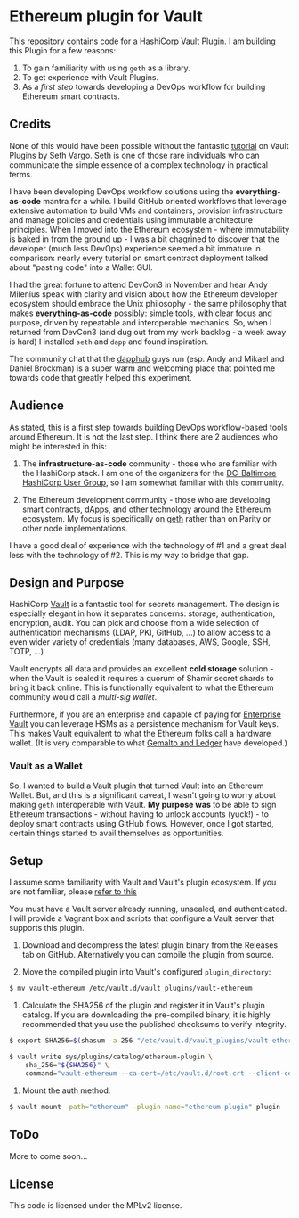 # Ethereum plugin for Vault

This repository contains code for a HashiCorp Vault Plugin. I am building this Plugin for a few reasons:

1. To gain familiarity with using `geth` as a library.
2. To get experience with Vault Plugins.
3. As a *first step* towards developing a DevOps workflow for building Ethereum smart contracts.

## Credits

None of this would have been possible without the fantastic [tutorial](https://www.hashicorp.com/blog/building-a-vault-secure-plugin) on Vault Plugins by Seth Vargo. Seth is one of those rare individuals who can communicate the simple essence of a complex technology in practical terms.

I have been developing DevOps workflow solutions using the **everything-as-code** mantra for a while. I build GitHub oriented workflows that leverage extensive automation to build VMs and containers, provision infrastructure and manage policies and credentials using immutable architecture principles. When I moved into the Ethereum ecosystem - where immutability is baked in from the ground up - I was a bit chagrined to discover that the developer (much less DevOps) experience seemed a bit immature in comparison: nearly every tutorial on smart contract deployment talked about "pasting code" into a Wallet GUI.

I had the great fortune to attend DevCon3 in November and hear Andy Milenius speak with clarity and vision about how the Ethereum developer ecosystem should embrace the Unix philosophy - the same philosophy that makes **everything-as-code** possibly: simple tools, with clear focus and purpose, driven by repeatable and interoperable mechanics. So, when I returned from DevCon3 (and dug out from my work backlog - a week away is hard) I installed `seth` and `dapp` and found inspiration.

The community chat that the [dapphub](https://dapphub.com/) guys run (esp. Andy and Mikael and Daniel Brockman) is a super warm and welcoming place that pointed me towards code that greatly helped this experiment.

## Audience

As stated, this is a first step towards building DevOps workflow-based tools around Ethereum. It is not the last step. I think there are 2 audiences who might be interested in this:

1. The **infrastructure-as-code** community - those who are familiar with the HashiCorp stack. I am one of the organizers for the [DC-Baltimore HashiCorp User Group](https://www.meetup.com/DC-Baltimore-HashiCorp-User-Group), so I am somewhat familiar with this community.

2. The Ethereum development community - those who are developing smart contracts, dApps, and other technology around the Ethereum ecosystem. My focus is specifically on [geth](https://github.com/ethereum/go-ethereum) rather than on Parity or other node implementations.

I have a good deal of experience with the technology of #1 and a great deal less with the technology of #2. This is my way to bridge that gap.

## Design and Purpose

HashiCorp [Vault](https://www.vaultproject.io/) is a fantastic tool for secrets management. The design is especially elegant in how it separates concerns: storage, authentication, encryption, audit. You can pick and choose from a wide selection of authentication mechanisms (LDAP, PKI, GitHub, ...) to allow access to a even wider variety of credentials (many databases, AWS, Google, SSH, TOTP, ...)

Vault encrypts all data and provides an excellent **cold storage** solution - when the Vault is sealed it requires a quorum of Shamir secret shards to bring it back online. This is functionally equivalent to what the Ethereum community would call a *multi-sig wallet*.

Furthermore, if you are an enterprise and capable of paying for [Enterprise Vault](https://www.hashicorp.com/products/vault) you can leverage HSMs as a persistence mechanism for Vault keys. This makes Vault equivalent to what the Ethereum folks call a hardware wallet. (It is very comparable to what [Gemalto and Ledger](https://www.gemalto.com/press/Pages/Gemalto-and-Ledger-Join-Forces-to-Provide--Security-Infrastructure-for-Cryptocurrency-Based-Activities-.aspx) have developed.)

### Vault as a Wallet

So, I wanted to build a Vault plugin that turned Vault into an Ethereum Wallet. But, and this is a significant caveat, I wasn't going to worry about making `geth` interoperable with Vault. **My purpose was** to be able to sign Ethereum transactions - without having to unlock accounts (yuck!) - to deploy smart contracts using GitHub flows. However, once I got started, certain things started to avail themselves as opportunities.

## Setup

I assume some familiarity with Vault and Vault's plugin
ecosystem. If you are not familiar, please [refer to this](https://www.vaultproject.io/guides/plugin-backends.html)

You must have a Vault server already running, unsealed, and
authenticated. I will provide a Vagrant box and scripts that configure a Vault server that supports this plugin.

1. Download and decompress the latest plugin binary from the Releases tab on
GitHub. Alternatively you can compile the plugin from source.

1. Move the compiled plugin into Vault's configured `plugin_directory`:

  ```sh
  $ mv vault-ethereum /etc/vault.d/vault_plugins/vault-ethereum
  ```

1. Calculate the SHA256 of the plugin and register it in Vault's plugin catalog.
If you are downloading the pre-compiled binary, it is highly recommended that
you use the published checksums to verify integrity.

  ```sh
  $ export SHA256=$(shasum -a 256 "/etc/vault.d/vault_plugins/vault-ethereum" | cut -d' ' -f1)

  $ vault write sys/plugins/catalog/ethereum-plugin \
      sha_256="${SHA256}" \
      command="vault-ethereum --ca-cert=/etc/vault.d/root.crt --client-cert=/etc/vault.d/vault.crt --client-key=/etc/vault.d/vault.key"
  ```

1. Mount the auth method:

  ```sh
  $ vault mount -path="ethereum" -plugin-name="ethereum-plugin" plugin
  ```

## ToDo

More to come soon...

## License

This code is licensed under the MPLv2 license.
